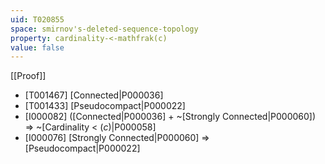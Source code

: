 ```yaml
---
uid: T020855
space: smirnov's-deleted-sequence-topology
property: cardinality-<-mathfrak(c)
value: false
---
```

[[Proof]]

* [T001467] [Connected|P000036]
* [T001433] [Pseudocompact|P000022]
* [I000082] ([Connected|P000036] + ~[Strongly Connected|P000060]) => ~[Cardinality < $\mathfrak(c)$|P000058]
* [I000076] [Strongly Connected|P000060] => [Pseudocompact|P000022]

